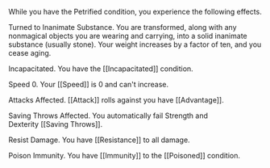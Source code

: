 While you have the Petrified condition, you experience the following effects.

Turned to Inanimate Substance. You are transformed, along with any nonmagical objects you are wearing and carrying, into a solid inanimate substance (usually stone). Your weight increases by a factor of ten, and you cease aging.

Incapacitated. You have the [[Incapacitated]] condition.

Speed 0. Your [[Speed]] is 0 and can't increase.

Attacks Affected. [[Attack]] rolls against you have [[Advantage]].

Saving Throws Affected. You automatically fail Strength and Dexterity [[Saving Throws]].

Resist Damage. You have [[Resistance]] to all damage.

Poison Immunity. You have [[Immunity]] to the [[Poisoned]] condition.